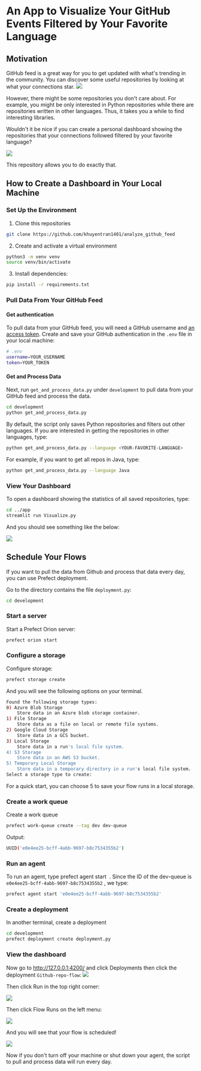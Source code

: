 # An App to Visualize Your GitHub Events Filtered by Your Favorite Language

## Motivation
GitHub feed is a great way for you to get updated with what's trending in the community. You can discover some useful repositories by looking at what your connections star.
![](images/github_feed.png)

However, there might be some repositories you don't care about. For example, you might be only interested in Python repositories while there are repositories written in other languages. Thus, it takes you a while to find interesting libraries.

Wouldn't it be nice if you can create a personal dashboard showing the repositories that your connections followed filtered by your favorite language? 

![](images/streamlit_app.gif)

This repository allows you to do exactly that.

## How to Create a Dashboard in Your Local Machine
### Set Up the Environment
1. Clone this repositories
```bash
git clone https://github.com/khuyentran1401/analyze_github_feed
```
2. Create and activate a virtual environment
```bash
python3 -m venv venv
source venv/bin/activate
```
3. Install dependencies:
```bash
pip install -r requirements.txt
```

### Pull Data From Your GitHub Feed
#### Get authentication
To pull data from your GitHub feed, you will need a GitHub username and [an access token](https://docs.github.com/en/authentication/keeping-your-account-and-data-secure/creating-a-personal-access-token). Create and save your GitHub authentication in the `.env` file in your local machine:
```bash
# .env
username=YOUR_USERNAME
token=YOUR_TOKEN
```
#### Get and Process Data
Next, run `get_and_process_data.py` under `development` to pull data from your GitHub feed and process the data.
```bash
cd development
python get_and_process_data.py
```
By default, the script only saves Python repositories and filters out other languages. If you are interested in getting the repositories in other languages, type:
```bash
python get_and_process_data.py --language <YOUR-FAVORITE-LANGUAGE>
```
For example, if you want to get all repos in Java, type:
```bash
python get_and_process_data.py --language Java
```

### View Your Dashboard
To open a dashboard showing the statistics of all saved repositories, type:
```bash
cd ../app
streamlit run Visualize.py
```
And you should see something like the below:

![](images/streamlit_app.gif)

## Schedule Your Flows
If you want to pull the data from Github and process that data every day, you can use Prefect deployment. 

Go to the directory contains the file `deployment.py`:
```bash
cd development
```
### Start a server
Start a Prefect Orion server:
```bash
prefect orion start
```

### Configure a storage
Configure storage:
```bash
prefect storage create
```
And you will see the following options on your terminal.
```bash
Found the following storage types:
0) Azure Blob Storage
    Store data in an Azure blob storage container.
1) File Storage
    Store data as a file on local or remote file systems.
2) Google Cloud Storage
    Store data in a GCS bucket.
3) Local Storage
    Store data in a run's local file system.
4) S3 Storage
    Store data in an AWS S3 bucket.
5) Temporary Local Storage
    Store data in a temporary directory in a run's local file system.
Select a storage type to create:
```
For a quick start, you can choose 5 to save your flow runs in a local storage. 
### Create a work queue
Create a work queue
```bash
prefect work-queue create --tag dev dev-queue
```
Output:
```bash
UUID('e0e4ee25-bcff-4abb-9697-b8c7534355b2')
```
### Run an agent
To run an agent, type prefect agent start <ID of dev-queue> . Since the ID of the dev-queue is `e0e4ee25-bcff-4abb-9697-b8c7534355b2` , we type:

```bash
prefect agent start 'e0e4ee25-bcff-4abb-9697-b8c7534355b2'
```
### Create a deployment
In another terminal, create a deployment
```bash
cd development
prefect deployment create deployment.py
```

### View the dashboard
Now go to http://127.0.0.1:4200/ and click Deployments then click the deployment `Github-repo-flow`:
![](images/deployment.png)

Then click Run in the top right corner:

![](images/deployment_run.png)

Then click Flow Runs on the left menu:

![](images/menu.png)

And you will see that your flow is scheduled!

![](images/flows.png)

Now if you don't turn off your machine or shut down your agent, the script to pull and process data will run every day.
